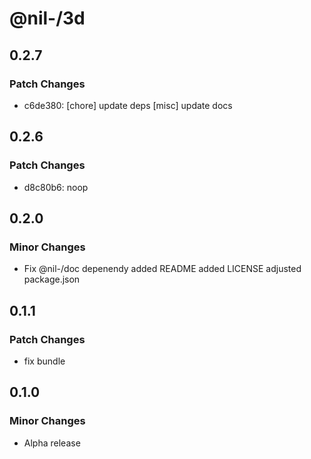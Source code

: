 # @nil-/3d

## 0.2.7

### Patch Changes

-   c6de380: [chore] update deps
    [misc] update docs

## 0.2.6

### Patch Changes

-   d8c80b6: noop

## 0.2.0

### Minor Changes

-   Fix @nil-/doc depenendy
    added README
    added LICENSE
    adjusted package.json

## 0.1.1

### Patch Changes

-   fix bundle

## 0.1.0

### Minor Changes

-   Alpha release
